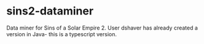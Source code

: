 # sins2-dataminer

Data miner for Sins of a Solar Empire 2. User dshaver has already created a version in Java- this is a typescript version.
